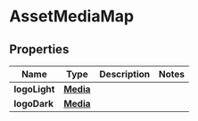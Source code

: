 

# AssetMediaMap


## Properties

| Name | Type | Description | Notes |
|------------ | ------------- | ------------- | -------------|
|**logoLight** | [**Media**](Media.md) |  |  |
|**logoDark** | [**Media**](Media.md) |  |  |




